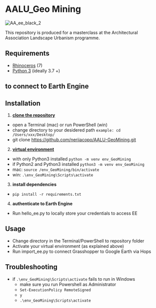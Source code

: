 # AALU_Geo Mining
![AA_ee_black_2](https://user-images.githubusercontent.com/50297074/151965110-faf885a2-d8ff-412b-ac33-0ac9422a9a40.jpg)

This repository is produced for a masterclass at the Architectural Association Landscape Urbanism programme.

## Requirements
- [Rhinoceros](https://www.rhino3d.com/download/) (7)
- [Python 3](https://www.python.org/downloads/) (ideally 3.7 +)

## to connect to Earth Engine
## Installation
1. **[clone the repository](https://help.github.com/en/github/creating-cloning-and-archiving-repositories/cloning-a-repository)**
  - open a Terminal (mac) or run PowerShell (win)
  - change directory to your desidered path `example: cd /Users/xxx/Desktop/`
  - git clone https://github.com/neriiacopo/AALU-GeoMining.git

2. **[virtual environment](https://docs.python.org/3/tutorial/venv.html)**
  - with only Python3 installed `python -m venv env_GeoMining`
  - if Python2 and Python3 installed `python3 -m venv env_GeoMining`
  -  mac: `source /env_GeoMining/bin/activate`
  -  win: `.\env_GeoMining\Scripts\activate`
3. **install dependencies**
  - `pip install -r requirements.txt`
4. **authenticate to Earth Engine**
  - Run hello_ee.py to locally store your credentials to access EE

## Usage
- Change directory in the Terminal/PowerShell to repository folder
- Activate your virtual environment (as explained above)
- Run import_ee.py to connect Grasshopper to Google Earth via Hops

## Troubleshooting
- if `.\env_GeoMining\Scripts\activate` fails to run in Windows
  - make sure you run Powershell as Administrator 
  - `Set-ExecutionPolicy RemoteSigned`
  - `y`
  - `.\env_GeoMining\Scripts\activate`

